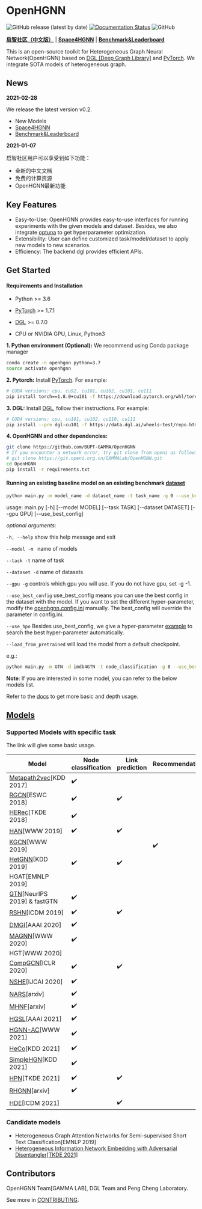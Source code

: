 # OpenHGNN

![GitHub release (latest by date)](https://img.shields.io/github/v/release/BUPT-GAMMA/OpenHGNN)
[![Documentation Status](https://readthedocs.org/projects/openhgnn/badge/?version=latest)](https://openhgnn.readthedocs.io/en/latest/?badge=latest)
![GitHub](https://img.shields.io/github/license/BUPT-GAMMA/OpenHGNN)

[**启智社区（中文版）**](https://git.openi.org.cn/GAMMALab/OpenHGNN) | [**Space4HGNN**](./space4hgnn) | [**Benchmark&Leaderboard**](./openhgnn/dataset/ohgb.md)

This is an open-source toolkit for Heterogeneous Graph Neural Network(OpenHGNN) based on [DGL [Deep Graph Library]](https://github.com/dmlc/dgl) and [PyTorch](https://pytorch.org/). We integrate SOTA models of heterogeneous graph.

## News

**2021-02-28**

We release the latest version v0.2.

- New Models
- [Space4HGNN](./space4hgnn)
- [Benchmark&Leaderboard](./openhgnn/dataset/ohgb.md)

**2021-01-07**

启智社区用户可以享受到如下功能：

- 全新的中文文档
- 免费的计算资源
- OpenHGNN最新功能

## Key Features

- Easy-to-Use: OpenHGNN provides easy-to-use interfaces for running experiments with the given models and dataset. Besides, we also integrate [optuna](https://optuna.org/) to get hyperparameter optimization.
- Extensibility: User can define customized task/model/dataset to apply new models to new scenarios.
- Efficiency: The backend dgl provides efficient APIs.

## Get Started

#### Requirements and Installation

- Python  >= 3.6

- [PyTorch](https://pytorch.org/get-started/locally/)  >= 1.7.1

- [DGL](https://github.com/dmlc/dgl) >= 0.7.0

- CPU or NVIDIA GPU, Linux, Python3

**1. Python environment (Optional):** We recommend using Conda package manager

```bash
conda create -n openhgnn python=3.7
source activate openhgnn
```

**2. Pytorch:** Install [PyTorch](https://pytorch.org/). For example:

```bash
# CUDA versions: cpu, cu92, cu101, cu102, cu101, cu111
pip install torch==1.8.0+cu101 -f https://download.pytorch.org/whl/torch_stable.html
```

**3. DGL:** Install [DGL](https://www.dgl.ai/pages/start.html), follow their instructions. For example:

```bash
# CUDA versions: cpu, cu101, cu102, cu110, cu111
pip install --pre dgl-cu101 -f https://data.dgl.ai/wheels-test/repo.html
```

**4. OpenHGNN and other dependencies:**

```bash
git clone https://github.com/BUPT-GAMMA/OpenHGNN
# If you encounter a network error, try git clone from openi as following.
# git clone https://git.openi.org.cn/GAMMALab/OpenHGNN.git
cd OpenHGNN
pip install -r requirements.txt
```

#### Running an existing baseline model on an existing benchmark [dataset](./openhgnn/dataset/#Dataset)

```bash
python main.py -m model_name -d dataset_name -t task_name -g 0 --use_best_config --load_from_pretrained
```

usage: main.py [-h] [--model MODEL] [--task TASK] [--dataset DATASET]
               [--gpu GPU] [--use_best_config]

*optional arguments*:

``-h, --help``    show this help message and exit

``--model -m ``    name of models

``--task -t``    name of task

``--dataset -d``    name of datasets

``--gpu -g``    controls which gpu you will use. If you do not have gpu, set -g -1.

``--use_best_config``    use_best_config means you can use the best config in the dataset with the model. If you want to set the different hyper-parameter, modify the [openhgnn.config.ini](./openhgnn/config.ini) manually. The best_config will override the parameter in config.ini.

``--use_hpo`` Besides use_best_config, we give a hyper-parameter [example](./openhgnn/auto) to search the best hyper-parameter automatically.

``--load_from_pretrained`` will load the model from a default checkpoint.

e.g.: 

```bash
python main.py -m GTN -d imdb4GTN -t node_classification -g 0 --use_best_config
```

**Note**: If you are interested in some model, you can refer to the below models list.

Refer to the [docs](https://openhgnn.readthedocs.io/en/latest/index.html) to get more basic and depth usage.

## [Models](./openhgnn/models/#Model)

### Supported Models with specific task

The link will give some basic usage.

| Model                                                    | Node classification | Link prediction    | Recommendation     |
| -------------------------------------------------------- | ------------------- | ------------------ | ------------------ |
| [Metapath2vec](./openhgnn/output/metapath2vec)[KDD 2017] | :heavy_check_mark:  |                    |                    |
| [RGCN](./openhgnn/output/RGCN)[ESWC 2018]                | :heavy_check_mark:  | :heavy_check_mark: |                    |
| [HERec](./openhgnn/output/HERec)[TKDE 2018]              | :heavy_check_mark:  |                    |                    |
| [HAN](./openhgnn/output/HAN)[WWW 2019]                   | :heavy_check_mark:  | :heavy_check_mark: |                    |
| [KGCN](./openhgnn/output/KGCN)[WWW 2019]                 |                     |                    | :heavy_check_mark: |
| [HetGNN](./openhgnn/output/HetGNN)[KDD 2019]             | :heavy_check_mark:  | :heavy_check_mark: |                    |
| HGAT[EMNLP 2019]                                         |                     |                    |                    |
| [GTN](./openhgnn/output/GTN)[NeurIPS 2019] & fastGTN     | :heavy_check_mark:  |                    |                    |
| [RSHN](./openhgnn/output/RSHN)[ICDM 2019]                | :heavy_check_mark:  | :heavy_check_mark: |                    |
| [DMGI](./openhgnn/output/DMGI)[AAAI 2020]                | :heavy_check_mark:  |                    |                    |
| [MAGNN](./openhgnn/output/MAGNN)[WWW 2020]               | :heavy_check_mark:  |                    |                    |
| HGT[WWW 2020]                                            |                     |                    |                    |
| [CompGCN](./openhgnn/output/CompGCN)[ICLR 2020]          | :heavy_check_mark:  | :heavy_check_mark: |                    |
| [NSHE](./openhgnn/output/NSHE)[IJCAI 2020]               | :heavy_check_mark:  |                    |                    |
| [NARS](./openhgnn/output/NARS)[arxiv]                    | :heavy_check_mark:  |                    |                    |
| [MHNF](./openhgnn/output/MHNF)[arxiv]                    | :heavy_check_mark:  |                    |                    |
| [HGSL](./openhgnn/output/HGSL)[AAAI 2021]                | :heavy_check_mark:  |                    |                    |
| [HGNN-AC](./openhgnn/output/HGNN_AC)[WWW 2021]           | :heavy_check_mark:  |                    |                    |
| [HeCo](./openhgnn/output/HeCo)[KDD 2021]                 | :heavy_check_mark:  |                    |                    |
| [SimpleHGN](./openhgnn/output/SimpleHGN)[KDD 2021]       | :heavy_check_mark:  |                    |                    |
| [HPN](./openhgnn/output/HPN)[TKDE 2021]                  | :heavy_check_mark:  | :heavy_check_mark: |                    |
| [RHGNN](./openhgnn/output/RHGNN)[arxiv]                  | :heavy_check_mark:  |                    |                    |
| [HDE](./openhgnn/output/HDE)[ICDM 2021]                  |                     | :heavy_check_mark: |                    |

### Candidate models

- Heterogeneous Graph Attention Networks for Semi-supervised Short Text Classification[EMNLP 2019]
- [Heterogeneous Information Network Embedding with Adversarial Disentangler[TKDE 2021]](https://ieeexplore.ieee.org/document/9483653)

## Contributors

OpenHGNN Team[GAMMA LAB], DGL Team and Peng Cheng Laboratory.

See more in [CONTRIBUTING](./CONTRIBUTING.md).
